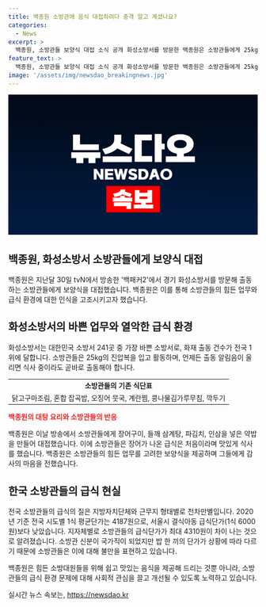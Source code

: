 ```yaml
---
title: 백종원 소방관에 음식 대접하려다 충격 알고 계셨나요?
categories:
  - News
excerpt: >
  백종원, 소방관들 보양식 대접 소식 공개 화성소방서를 방문한 백종원은 소방관들에게 25kg 진압복을 입고 싸우는 도중에도 보양식을 제공했다. 그러나 소방관들의 급식환경은 열악했다. 백종원은 주방 시설과 식단을 점검하고, 맛있는 음식을 제공했다. 이에 대해 영양사는 한 끼에 4000원으로 고정돼 있으며 추가적인 지원금이 없다고 밝혔다. 전국 소방관들의 급식환경은 천차만별이며, 이에 대해 소방통합노조위원장은 정부의 개입을 요청했다.
feature_text: >
  백종원, 소방관들 보양식 대접 소식 공개 화성소방서를 방문한 백종원은 소방관들에게 25kg 진압복을 입고 싸우는 도중에도 보양식을 제공했다. 그러나 소방관들의 급식환경은 열악했다. 백종원은 주방 시설과 식단을 점검하고, 맛있는 음식을 제공했다. 이에 대해 영양사는 한 끼에 4000원으로 고정돼 있으며 추가적인 지원금이 없다고 밝혔다. 전국 소방관들의 급식환경은 천차만별이며, 이에 대해 소방통합노조위원장은 정부의 개입을 요청했다.
image: '/assets/img/newsdao_breakingnews.jpg'
---
```


<p><img src="/assets/img/newsdao_breakingnews.jpg" alt="implanttips 속보" /></p>

<h2 data-ke-size="size26">백종원, 화성소방서 소방관들에게 보양식 대접</h2> 

<p data-ke-size="size16">백종원은 지난달 30일 tvN에서 방송한 '백패커2'에서 경기 화성소방서를 방문해 출동하는 소방관들에게 보양식을 대접했습니다. 백종원은 이를 통해 소방관들의 힘든 업무와 급식 환경에 대한 인식을 고조시키고자 했습니다.</p>

<h2 data-ke-size="size26">화성소방서의 바쁜 업무와 열악한 급식 환경</h2>

<p data-ke-size="size16">화성소방서는 대한민국 소방서 241곳 중 가장 바쁜 소방서로, 화재 출동 건수가 전국 1위에 달합니다. 소방관들은 25kg의 진압복을 입고 활동하며, 언제든 출동 알림음이 울리면 식사 중이라도 곧바로 출동해야 합니다.</p>

<table>
  <tr>
    <td style="text-align: center; height: 17px;"><b>소방관들의 기존 식단표</b></td>
  </tr>
  <tr>
    <td style="text-align: center; height: 17px;">닭고구마조림, 혼합 잡곡밥, 오징어 뭇국, 계란찜, 콩나물김가루무침, 깍두기</td>
  </tr>
</table>

<p><b><span style="color: #ee2323;">백종원의 대탕 요리와 소방관들의 반응</span></b></p>

<p data-ke-size="size16">백종원은 이날 방송에서 소방관들에게 장어구이, 들깨 삼계탕, 파김치, 인삼을 넣은 약밥을 만들어 대접했습니다. 이에 소방관들은 장어가 나온 급식은 처음이라며 맛있게 식사를 했습니다. 백종원은 소방관들의 힘든 업무를 고려한 보양식을 제공하며 그들에게 감사의 마음을 전했습니다.</p>

<h2 data-ke-size="size26">한국 소방관들의 급식 현실</h2>

<p data-ke-size="size16">전국 소방관들의 급식의 질은 지방자치단체와 근무지 형태별로 천차만별입니다. 2020년 기준 전국 시도별 1식 평균단가는 4187원으로, 서울시 결식아동 급식단가(1식 6000원)보다 낮았습니다. 지자체별로 소방관들의 급식단가가 최대 4310원이 차이 나는 것으로 알려졌습니다. 소방관 신분이 국가직이 되었지만 밥 한 끼의 단가가 상황에 따라 다르기 때문에 소방관들은 이에 대해 불만을 표현하고 있습니다.</p>

<p data-ke-size="size16">백종원은 힘든 소방대원들을 위해 쉽고 맛있는 음식을 제공해 드리는 것뿐 아니라, 소방관들의 급식 환경 문제에 대해 사회적 관심을 끌고 개선될 수 있도록 노력하고 있습니다.</p>
실시간 뉴스 속보는, <a href="https://newsdao.kr" rel="dofollow">https://newsdao.kr</a>


